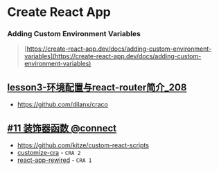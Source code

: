 # Create React App



### Adding Custom Environment Variables

> [https://create-react-app.dev/docs/adding-custom-environment-variables](https://create-react-app.dev/docs/adding-custom-environment-variables)




## [lesson3-环境配置与react-router简介_208](https://www.bilibili.com/video/BV1cD4y1R7UG?p=3&vd_source=a59b1bbab5886cfdc3ab8370ba039efc)

* <https://github.com/dilanx/craco>



## [#11 装饰器函数 @connect](https://www.qiuzhi99.com/movies/react-redux/155.html)


* <https://github.com/kitze/custom-react-scripts>
* [customize-cra](https://github.com/arackaf/customize-cra) - `CRA 2`
* [react-app-rewired](https://github.com/timarney/react-app-rewired) - `CRA 1`